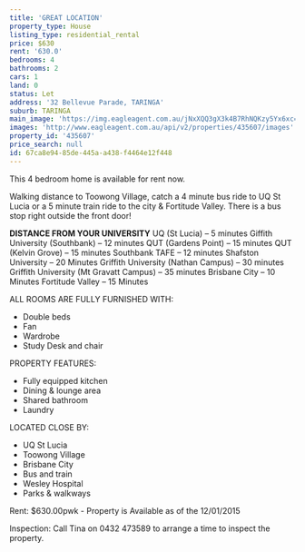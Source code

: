 ```yaml
---
title: 'GREAT LOCATION'
property_type: House
listing_type: residential_rental
price: $630
rent: '630.0'
bedrooms: 4
bathrooms: 2
cars: 1
land: 0
status: Let
address: '32 Bellevue Parade, TARINGA'
suburb: TARINGA
main_image: 'https://img.eagleagent.com.au/jNxXQQ3gX3k4B7RhNQKzy5Yx6xc=/1280x854/smart/https://s3-us-west-2.amazonaws.com/eagleagent-orig/images/6826072/414625347-image-M.jpg'
images: 'http://www.eagleagent.com.au/api/v2/properties/435607/images'
property_id: '435607'
price_search: null
id: 67ca8e94-85de-445a-a438-f4464e12f448
---
```

This 4 bedroom home is available for rent now.

Walking distance to Toowong Village, catch a 4 minute bus ride to UQ St Lucia or a 5 minute train ride to the city & Fortitude Valley. There is a bus stop right outside the front door!

**DISTANCE FROM YOUR UNIVERSITY**
UQ (St Lucia) – 5 minutes
Giffith University (Southbank) – 12 minutes
QUT (Gardens Point) – 15 minutes
QUT (Kelvin Grove) – 15 minutes
Southbank TAFE – 12 minutes
Shafston University – 20 Minutes
Griffith University (Nathan Campus) – 30 minutes
Griffith University (Mt Gravatt Campus) – 35 minutes
Brisbane City – 10 Minutes
Fortitude Valley – 15 Minutes

ALL ROOMS ARE FULLY FURNISHED WITH:
- Double beds
- Fan
- Wardrobe
- Study Desk and chair

PROPERTY FEATURES:
* Fully equipped kitchen
* Dining & lounge area
* Shared bathroom
* Laundry

LOCATED CLOSE BY:
- UQ St Lucia
- Toowong Village
- Brisbane City
- Bus and train
- Wesley Hospital
- Parks & walkways

Rent: $630.00pwk - Property is Available as of the 12/01/2015

Inspection: Call Tina on 0432 473589 to arrange a time to inspect the property.